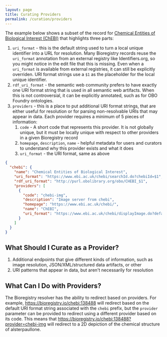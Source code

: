 ```yaml
---
layout: page
title: Curating Providers
permalink: /curation/providers
---
```


The example below shows a subset of the record for
[Chemical Entities of Biological Interest (ChEBI)](https://bioregistry.io/chebi) that highlights
three parts:

1. `uri_format` - this is the default string used to turn a local unique identifier into a URL for resolution. Many
   Bioregistry records reuse the `uri_format` annotation from an external registry like Identifiers.org, so you might
   notice in the edit file that this is missing. Even when a `uri_format` is available from external registries, it can
   still be explicitly overriden. URI format strings use a `$1` as the placeholder for the local unique identifier.
2. `rdf_uri_format` - the semantic web community prefers to have exactly one URI format string that is used in all
   semantic web artifacts. When this is not controversial, it can be explicitly annotated, such as for OBO Foundry
   ontologies.
3. `providers` - this is a place to put additional URI format strings, that are either useful for resolution or for
   parsing non-resolvable URIs that may appear in data. Each provider requires a minimum of 5 pieces of information:
    1. `code` - A short code that represents this provider. It is not globally unique, but it must be locally unique
       with respect to other providers in a given Bioregistry record
    2. `homepage`, `description`, `name` - helpful metadata for users and curators to understand why this provider
       exists and what it does
    3. `uri_format` - the URI format, same as above

```json
{
  "chebi": {
    "name": "Chemical Entities of Biological Interest",
    "uri_format": "https://www.ebi.ac.uk/chebi/searchId.do?chebiId=$1",
    "rdf_uri_format": "http://purl.obolibrary.org/obo/CHEBI_$1",
    "providers": [
      {
        "code": "chebi-img",
        "description": "Image server from chebi",
        "homepage": "https://www.ebi.ac.uk/chebi/",
        "name": "ChEBI",
        "uri_format": "https://www.ebi.ac.uk/chebi/displayImage.do?defaultImage=true&chebiId=$1"
      }
    ]
  }
}
```

## What Should I Curate as a Provider?

1. Additional endpoints that give different kinds of information, such as image resolution, JSON/XML/structured data
   artifacts, or other
2. URI patterns that appear in data, but aren't necessarily for resolution

## What Can I Do with Providers?

The Bioregistry resolver has the ability to redirect based on providers. For example,
https://bioregistry.io/chebi:138488 will redirect based on the default URI format string
associated with the `chebi` prefix, but the `provider` parameter can be provided to redirect using a different
provider based on its code. This means that https://bioregistry.io/chebi:138488?provider=chebi-img will
redirect to a 2D depiction of the chemical structure of alsterpaullone.
